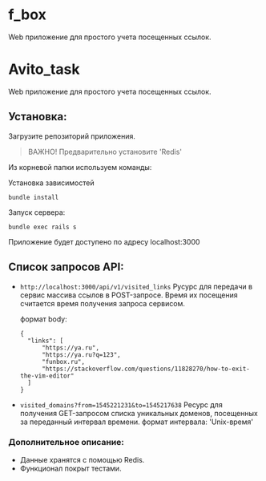 # f_box

Web приложение для простого учета посещенных ссылок.

# Avito_task

Web приложение для простого учета посещенных ссылок.

## Установка:
Загрузите репозиторий приложения.

>
> ВАЖНО! Предварительно установите 'Redis'
>

Из корневой папки используем команды:

Установка зависимостей

```
bundle install
```

Запуск сервера:

```
bundle exec rails s
```

Приложение будет доступено по адресу localhost:3000

## Список запросов API:
- `http://localhost:3000/api/v1/visited_links`
    Русурс для передачи в сервис массива ссылов в POST-запросе.
    Время их посещения считается время получения запроса сервисом.

    формат body:
    ```
    {
      "links": [
          "https://ya.ru",
          "https://ya.ru?q=123",
          "funbox.ru",
          "https://stackoverflow.com/questions/11828270/how-to-exit-the-vim-editor"
      ]
    }
    ```

- `visited_domains?from=1545221231&to=1545217638`
    Ресурс для получения GET-запросом списка уникальных доменов, посещенных за переданный интервал времени.
    формат интервала: 'Unix-время'

### Дополнительное описание:

- Данные хранятся с помощью Redis.
- Функционал покрыт тестами.
